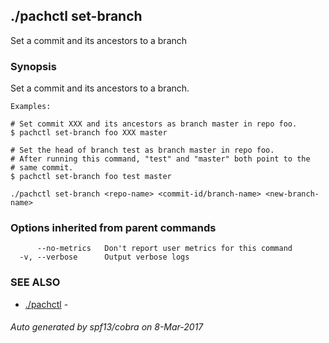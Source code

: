 ## ./pachctl set-branch

Set a commit and its ancestors to a branch

### Synopsis


Set a commit and its ancestors to a branch.

	Examples:

	# Set commit XXX and its ancestors as branch master in repo foo.
	$ pachctl set-branch foo XXX master

	# Set the head of branch test as branch master in repo foo.
	# After running this command, "test" and "master" both point to the
	# same commit.
	$ pachctl set-branch foo test master
	

```
./pachctl set-branch <repo-name> <commit-id/branch-name> <new-branch-name>
```

### Options inherited from parent commands

```
      --no-metrics   Don't report user metrics for this command
  -v, --verbose      Output verbose logs
```

### SEE ALSO
* [./pachctl](./pachctl.md)	 - 

###### Auto generated by spf13/cobra on 8-Mar-2017
